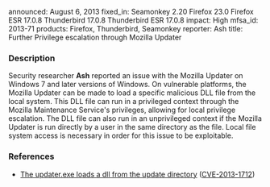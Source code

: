 announced: August 6, 2013
fixed_in: Seamonkey 2.20
          Firefox 23.0
          Firefox ESR 17.0.8
          Thunderbird 17.0.8
          Thunderbird ESR 17.0.8
impact: High
mfsa_id: 2013-71
products: Firefox, Thunderbird, Seamonkey
reporter: Ash
title: Further Privilege escalation through Mozilla Updater

<h3>Description</h3>

<p>Security researcher <strong>Ash</strong> reported an issue with the Mozilla
Updater on Windows 7 and later versions of Windows. On vulnerable platforms, the
Mozilla Updater can be made to load a specific malicious DLL file from the local
system. This DLL file can run in a privileged context through the Mozilla
Maintenance Service's privileges, allowing for local privilege escalation. The
DLL file can also run in an unprivileged context if the Mozilla Updater is run
directly by a user in the same directory as the file. Local file system access
is necessary in order for this issue to be exploitable.
</p>


<h3>References</h3>

<ul>
  <li><a href="https://bugzilla.mozilla.org/show_bug.cgi?id=859072">
       The updater.exe loads a dll from the update directory</a> (<a href="http://cve.mitre.org/cgi-bin/cvename.cgi?name=CVE-2013-1712" class="ex-ref">CVE-2013-1712</a>)</li>
</ul>



